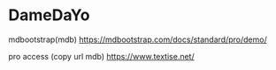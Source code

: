 # DameDaYo

mdbootstrap(mdb)
https://mdbootstrap.com/docs/standard/pro/demo/


pro access (copy url mdb)
https://www.textise.net/

